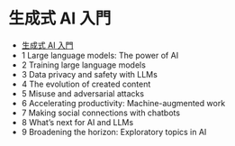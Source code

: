 # 生成式 AI 入門
- [生成式 AI 入門](https://learning.oreilly.com/library/view/introduction-to-generative/9781633437197/)
- 1 Large language models: The power of AI
- 2 Training large language models
- 3 Data privacy and safety with LLMs
- 4 The evolution of created content
- 5 Misuse and adversarial attacks
- 6 Accelerating productivity: Machine-augmented work
- 7 Making social connections with chatbots
- 8 What’s next for AI and LLMs
- 9 Broadening the horizon: Exploratory topics in AI
